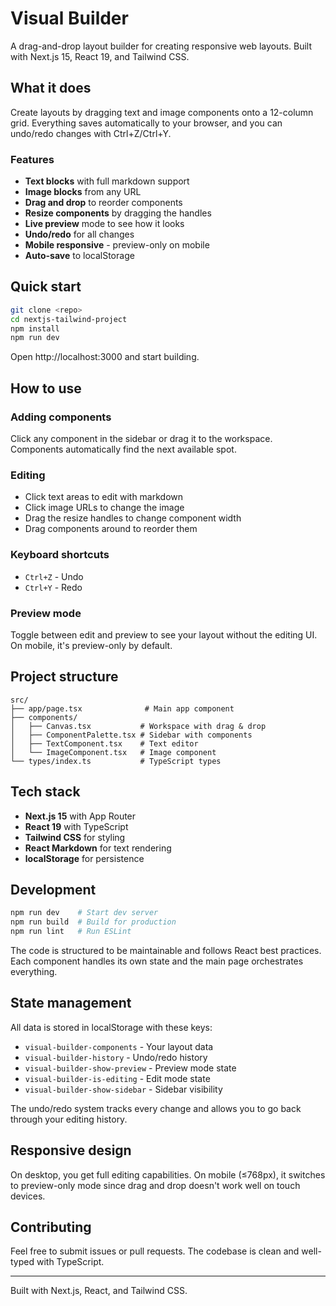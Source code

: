 # Visual Builder

A drag-and-drop layout builder for creating responsive web layouts. Built with Next.js 15, React 19, and Tailwind CSS.

## What it does

Create layouts by dragging text and image components onto a 12-column grid. Everything saves automatically to your browser, and you can undo/redo changes with Ctrl+Z/Ctrl+Y.

### Features

- **Text blocks** with full markdown support
- **Image blocks** from any URL
- **Drag and drop** to reorder components
- **Resize components** by dragging the handles
- **Live preview** mode to see how it looks
- **Undo/redo** for all changes
- **Mobile responsive** - preview-only on mobile
- **Auto-save** to localStorage

## Quick start

```bash
git clone <repo>
cd nextjs-tailwind-project
npm install
npm run dev
```

Open http://localhost:3000 and start building.

## How to use

### Adding components
Click any component in the sidebar or drag it to the workspace. Components automatically find the next available spot.

### Editing
- Click text areas to edit with markdown
- Click image URLs to change the image
- Drag the resize handles to change component width
- Drag components around to reorder them

### Keyboard shortcuts
- `Ctrl+Z` - Undo
- `Ctrl+Y` - Redo

### Preview mode
Toggle between edit and preview to see your layout without the editing UI. On mobile, it's preview-only by default.

## Project structure

```
src/
├── app/page.tsx              # Main app component
├── components/
│   ├── Canvas.tsx           # Workspace with drag & drop
│   ├── ComponentPalette.tsx # Sidebar with components
│   ├── TextComponent.tsx    # Text editor
│   └── ImageComponent.tsx   # Image component
└── types/index.ts           # TypeScript types
```

## Tech stack

- **Next.js 15** with App Router
- **React 19** with TypeScript
- **Tailwind CSS** for styling
- **React Markdown** for text rendering
- **localStorage** for persistence

## Development

```bash
npm run dev    # Start dev server
npm run build  # Build for production
npm run lint   # Run ESLint
```

The code is structured to be maintainable and follows React best practices. Each component handles its own state and the main page orchestrates everything.

## State management

All data is stored in localStorage with these keys:
- `visual-builder-components` - Your layout data
- `visual-builder-history` - Undo/redo history
- `visual-builder-show-preview` - Preview mode state
- `visual-builder-is-editing` - Edit mode state
- `visual-builder-show-sidebar` - Sidebar visibility

The undo/redo system tracks every change and allows you to go back through your editing history.

## Responsive design

On desktop, you get full editing capabilities. On mobile (≤768px), it switches to preview-only mode since drag and drop doesn't work well on touch devices.

## Contributing

Feel free to submit issues or pull requests. The codebase is clean and well-typed with TypeScript.

---

Built with Next.js, React, and Tailwind CSS.

